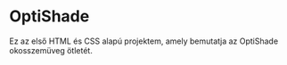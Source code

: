 # OptiShade
Ez az első HTML és CSS alapú projektem, amely bemutatja az OptiShade okosszemüveg ötletét.
